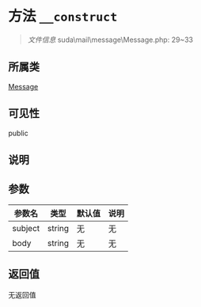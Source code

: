 # 方法 `__construct`

> *文件信息* suda\mail\message\Message.php: 29~33

## 所属类 

[Message](../Message.md)

## 可见性

 public 

## 说明



## 参数


| 参数名 | 类型 | 默认值 | 说明 |
|--------|-----|-------|-------|
| subject |  string | 无 | 无 |
| body |  string | 无 | 无 |



## 返回值

无返回值
